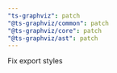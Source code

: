 ```yaml
---
"ts-graphviz": patch
"@ts-graphviz/common": patch
"@ts-graphviz/core": patch
"@ts-graphviz/ast": patch
---
```


Fix export styles
